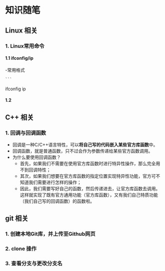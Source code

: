 # 知识随笔

## Linux 相关
### 1. Linux常用命令
#### 1.1 ifconfig/ip
   -常用格式
   
    ```
   ifconfig
   ip
    
#### 1.2
## C++ 相关
### 1. 回调与回调函数
  - 回调是一种C/C++语言特性，可以**将自己写的代码嵌入某些官方库函数**中。
  - 回调函数，就是普通函数，只不过会作为参数传递给某些官方函数调用。
  - 为什么要使用回调函数？
    - 首先，如果我们不需要在使用官方库函数时进行特异性操作，那么完全用不到回调特性；
    - 其次，如果我们想要在官方库函数的指定位置实现特异性功能，官方可不知道我们需要进行怎样的操作；
    - 因此，我们需要写好自己的函数，然后传递进去，让官方库函数去调用。这样就实现了既有官方通用功能（官方库函数），又有我们自己特质功能（我们自己写的回调函数）的函数啦。

## git 相关
### 1. 创建本地Git库，并上传至Github网页

### 2. clone 操作

### 3. 查看分支与更改分支名
